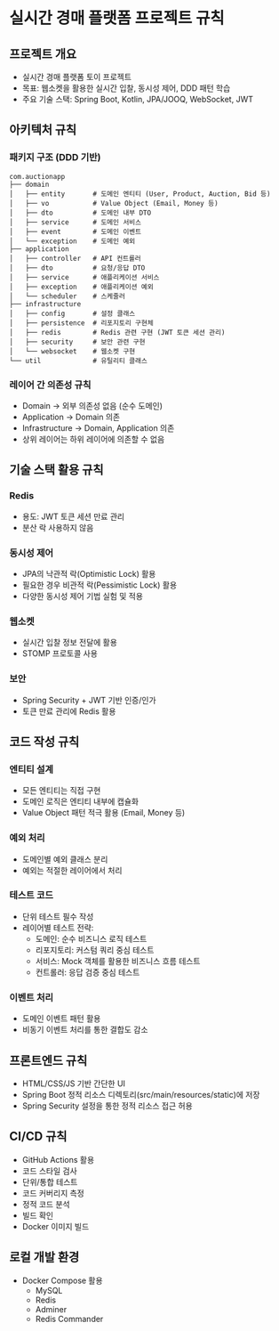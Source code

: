 # 실시간 경매 플랫폼 프로젝트 규칙

## 프로젝트 개요
- 실시간 경매 플랫폼 토이 프로젝트
- 목표: 웹소켓을 활용한 실시간 입찰, 동시성 제어, DDD 패턴 학습
- 주요 기술 스택: Spring Boot, Kotlin, JPA/JOOQ, WebSocket, JWT

## 아키텍처 규칙

### 패키지 구조 (DDD 기반)
```
com.auctionapp
├── domain
│   ├── entity       # 도메인 엔티티 (User, Product, Auction, Bid 등)
│   ├── vo           # Value Object (Email, Money 등)
│   ├── dto          # 도메인 내부 DTO
│   ├── service      # 도메인 서비스
│   ├── event        # 도메인 이벤트
│   └── exception    # 도메인 예외
├── application
│   ├── controller   # API 컨트롤러
│   ├── dto          # 요청/응답 DTO
│   ├── service      # 애플리케이션 서비스
│   ├── exception    # 애플리케이션 예외
│   └── scheduler    # 스케줄러
├── infrastructure
│   ├── config       # 설정 클래스
│   ├── persistence  # 리포지토리 구현체
│   ├── redis        # Redis 관련 구현 (JWT 토큰 세션 관리)
│   ├── security     # 보안 관련 구현
│   └── websocket    # 웹소켓 구현
└── util             # 유틸리티 클래스
```

### 레이어 간 의존성 규칙
- Domain → 외부 의존성 없음 (순수 도메인)
- Application → Domain 의존
- Infrastructure → Domain, Application 의존
- 상위 레이어는 하위 레이어에 의존할 수 없음

## 기술 스택 활용 규칙

### Redis
- 용도: JWT 토큰 세션 만료 관리
- 분산 락 사용하지 않음

### 동시성 제어
- JPA의 낙관적 락(Optimistic Lock) 활용
- 필요한 경우 비관적 락(Pessimistic Lock) 활용
- 다양한 동시성 제어 기법 실험 및 적용

### 웹소켓
- 실시간 입찰 정보 전달에 활용
- STOMP 프로토콜 사용

### 보안
- Spring Security + JWT 기반 인증/인가
- 토큰 만료 관리에 Redis 활용

## 코드 작성 규칙

### 엔티티 설계
- 모든 엔티티는 직접 구현
- 도메인 로직은 엔티티 내부에 캡슐화
- Value Object 패턴 적극 활용 (Email, Money 등)

### 예외 처리
- 도메인별 예외 클래스 분리
- 예외는 적절한 레이어에서 처리

### 테스트 코드
- 단위 테스트 필수 작성
- 레이어별 테스트 전략:
  - 도메인: 순수 비즈니스 로직 테스트
  - 리포지토리: 커스텀 쿼리 중심 테스트
  - 서비스: Mock 객체를 활용한 비즈니스 흐름 테스트
  - 컨트롤러: 응답 검증 중심 테스트

### 이벤트 처리
- 도메인 이벤트 패턴 활용
- 비동기 이벤트 처리를 통한 결합도 감소

## 프론트엔드 규칙
- HTML/CSS/JS 기반 간단한 UI
- Spring Boot 정적 리소스 디렉토리(src/main/resources/static)에 저장
- Spring Security 설정을 통한 정적 리소스 접근 허용

## CI/CD 규칙
- GitHub Actions 활용
- 코드 스타일 검사
- 단위/통합 테스트
- 코드 커버리지 측정
- 정적 코드 분석
- 빌드 확인
- Docker 이미지 빌드

## 로컬 개발 환경
- Docker Compose 활용
  - MySQL
  - Redis
  - Adminer
  - Redis Commander 
